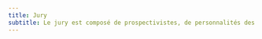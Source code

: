 ```yaml
---
title: Jury
subtitle: Le jury est composé de prospectivistes, de personnalités des mondes de la science, des arts, et de la politique. Il récompensera les propositions de futurs possibles, dont l’avènement s’inspire de scénarios crédibles, tant sur des plans scientifique et technique que politique et social. 
---
```

